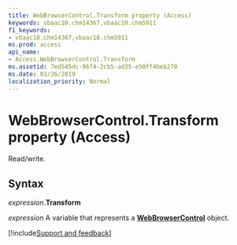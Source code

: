 ```yaml
---
title: WebBrowserControl.Transform property (Access)
keywords: vbaac10.chm14367,vbaac10.chm5911
f1_keywords:
- vbaac10.chm14367,vbaac10.chm5911
ms.prod: access
api_name:
- Access.WebBrowserControl.Transform
ms.assetid: 7ed545dc-96f4-2cb5-ad35-e50ff4beb270
ms.date: 03/26/2019
localization_priority: Normal
---
```



# WebBrowserControl.Transform property (Access)

Read/write.


## Syntax

_expression_.**Transform**

_expression_ A variable that represents a **[WebBrowserControl](Access.WebBrowserControl.md)** object.



[!include[Support and feedback](~/includes/feedback-boilerplate.md)]